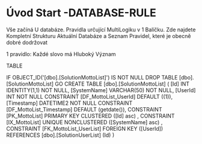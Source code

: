 ﻿# Úvod   Start -DATABASE-RULE  

Vše začíná U databáze. 
Pravidla určující MultiLogiku v 1 Balíčku.
Zde najdete Kompletní Strukturu Aktuální Databáze
a Seznam Pravidel, které je obecně dobré dodržovat

1 pravidlo: Každé slovo má Hluboký Význam

TABLE


 IF OBJECT_ID('[dbo].[SolutionMottoList]') IS NOT NULL 
 DROP TABLE [dbo].[SolutionMottoList] 
 GO
 CREATE TABLE [dbo].[SolutionMottoList] ( 
 [Id]          INT              IDENTITY(1,1)          NOT NULL,
 [SystemName]  VARCHAR(50)                             NOT NULL,
 [UserId]      INT                                     NOT NULL  CONSTRAINT [DF_MottoList_UserId] DEFAULT ((1)),
 [Timestamp]   DATETIME2                               NOT NULL  CONSTRAINT [DF_MottoList_Timestamp] DEFAULT (getdate()),
 CONSTRAINT   [PK_MottoList]  PRIMARY KEY CLUSTERED    ([Id] asc) ,
 CONSTRAINT   [IX_MottoList]  UNIQUE      NONCLUSTERED ([SystemName] asc) ,
 CONSTRAINT [FK_MottoList_UserList] FOREIGN KEY ([UserId]) REFERENCES [dbo].[SolutionUserList] (Id) )
 
 